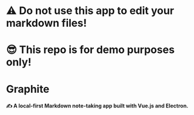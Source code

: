 # ⚠️ Do not use this app to edit your markdown files!
# 😎 This repo is for demo purposes only!

# Graphite 
#### ✍️ A local-first Markdown note-taking app built with Vue.js and Electron.
